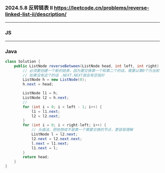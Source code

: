 ### 2024.5.8 反转链表 II  https://leetcode.cn/problems/reverse-linked-list-ii/description/

---

### JS


---

### Java

```java
class Solution {
    public ListNode reverseBetween(ListNode head, int left, int right) {
        // 必须要创建一个新的链表，因为要交换第一个和第二个的话，需要以第0个为当前节点，第0个的next是第二个
        // 如果没有这个的话 .NEXT.NEXT就会有空指针
        ListNode h = new ListNode(0);
        h.next = head;

        ListNode l1 = h;
        ListNode l2 = h.next;
        //
        for (int i = 0; i < left - 1; i++) {
            l1 = l1.next;
            l2 = l2.next;
        }
        for (int i = 0; i < right-left; i++) {
            // 头插法，把他想成不是第一个需要交换的节点，更容易理解
            ListNode l = l2.next;
            l2.next = l2.next.next;
            l.next = l1.next;
            l1.next = l;
        }
        return head;
    }
}
```